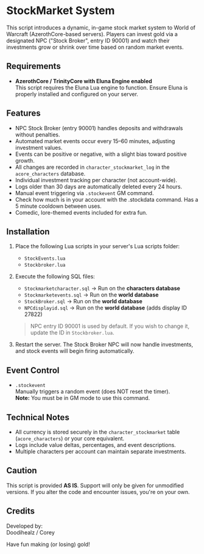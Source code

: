 StockMarket System
==================================

This script introduces a dynamic, in-game stock market system to World of Warcraft (AzerothCore-based servers). Players can invest gold via a designated NPC ("Stock Broker", entry ID 90001) and watch their investments grow or shrink over time based on random market events.

Requirements
------------

- **AzerothCore / TrinityCore with Eluna Engine enabled**  
  This script requires the Eluna Lua engine to function. Ensure Eluna is properly installed and configured on your server.

Features
--------

- NPC Stock Broker (entry 90001) handles deposits and withdrawals without penalties.
- Automated market events occur every 15–60 minutes, adjusting investment values.
- Events can be positive or negative, with a slight bias toward positive growth.
- All changes are recorded in `character_stockmarket_log` in the `acore_characters` database.
- Individual investment tracking per character (not account-wide).
- Logs older than 30 days are automatically deleted every 24 hours.
- Manual event triggering via `.stockevent` GM command.
- Check how much is in your account with the .stockdata command. Has a 5 minute cooldown between uses.
- Comedic, lore-themed events included for extra fun.

Installation
------------

1. Place the following Lua scripts in your server's Lua scripts folder:
   - `StockEvents.lua`
   - `Stockbroker.lua`

2. Execute the following SQL files:
   - `Stockmarketcharacter.sql` → Run on the **characters database**
   - `Stockmarketevents.sql` → Run on the **world database**
   - `StockBroker.sql` → Run on the **world database**
   - `NPCdisplayid.sql` → Run on the **world database** (adds display ID 27822)

   > NPC entry ID 90001 is used by default. If you wish to change it, update the ID in `Stockbroker.lua`.

3. Restart the server. The Stock Broker NPC will now handle investments, and stock events will begin firing automatically.

Event Control
-------------

- `.stockevent`  
  Manually triggers a random event (does NOT reset the timer).  
  **Note:** You must be in GM mode to use this command.

Technical Notes
---------------

- All currency is stored securely in the `character_stockmarket` table (`acore_characters`) or your core equivalent.
- Logs include value deltas, percentages, and event descriptions.
- Multiple characters per account can maintain separate investments.

Caution
-------

This script is provided **AS IS**. Support will only be given for unmodified versions. If you alter the code and encounter issues, you're on your own.

Credits
-------

Developed by:  
Doodihealz / Corey

Have fun making (or losing) gold!

